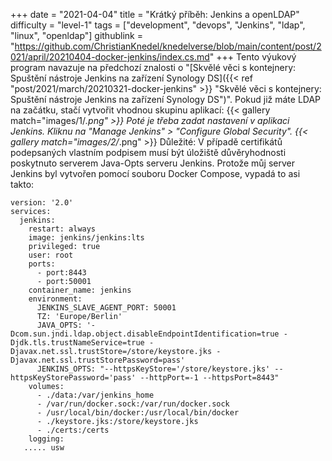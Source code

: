+++
date = "2021-04-04"
title = "Krátký příběh: Jenkins a openLDAP"
difficulty = "level-1"
tags = ["development", "devops", "Jenkins", "ldap", "linux", "openldap"]
githublink = "https://github.com/ChristianKnedel/knedelverse/blob/main/content/post/2021/april/20210404-docker-jenkins/index.cs.md"
+++
Tento výukový program navazuje na předchozí znalosti o "[Skvělé věci s kontejnery: Spuštění nástroje Jenkins na zařízení Synology DS]({{< ref "post/2021/march/20210321-docker-jenkins" >}} "Skvělé věci s kontejnery: Spuštění nástroje Jenkins na zařízení Synology DS")". Pokud již máte LDAP na začátku, stačí vytvořit vhodnou skupinu aplikací:
{{< gallery match="images/1/*.png" >}}
Poté je třeba zadat nastavení v aplikaci Jenkins. Kliknu na "Manage Jenkins" > "Configure Global Security".
{{< gallery match="images/2/*.png" >}}
Důležité: V případě certifikátů podepsaných vlastním podpisem musí být úložiště důvěryhodnosti poskytnuto serverem Java-Opts serveru Jenkins. Protože můj server Jenkins byl vytvořen pomocí souboru Docker Compose, vypadá to asi takto:
```
version: '2.0'
services:
  jenkins:
    restart: always
    image: jenkins/jenkins:lts
    privileged: true
    user: root
    ports:
      - port:8443
      - port:50001
    container_name: jenkins
    environment:
      JENKINS_SLAVE_AGENT_PORT: 50001
      TZ: 'Europe/Berlin'
      JAVA_OPTS: '-Dcom.sun.jndi.ldap.object.disableEndpointIdentification=true -Djdk.tls.trustNameService=true -Djavax.net.ssl.trustStore=/store/keystore.jks -Djavax.net.ssl.trustStorePassword=pass'
      JENKINS_OPTS: "--httpsKeyStore='/store/keystore.jks' --httpsKeyStorePassword='pass' --httpPort=-1 --httpsPort=8443"
    volumes:
      - ./data:/var/jenkins_home
      - /var/run/docker.sock:/var/run/docker.sock
      - /usr/local/bin/docker:/usr/local/bin/docker
      - ./keystore.jks:/store/keystore.jks
      - ./certs:/certs
    logging:
   ..... usw

   ```